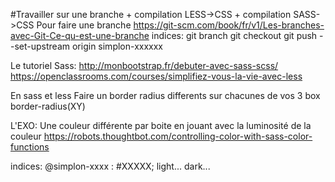 #Travailler sur une branche + compilation LESS->CSS + compilation SASS->CSS
Pour faire une branche
https://git-scm.com/book/fr/v1/Les-branches-avec-Git-Ce-qu-est-une-branche
indices:
git branch
git checkout
git push --set-upstream origin simplon-xxxxxx

Le tutoriel Sass:
http://monbootstrap.fr/debuter-avec-sass-scss/
https://openclassrooms.com/courses/simplifiez-vous-la-vie-avec-less

En sass et less
Faire un border radius differents sur chacunes de vos 3 box
border-radius(XY)

L'EXO:
Une couleur différente par boite en jouant avec la luminosité de la couleur
https://robots.thoughtbot.com/controlling-color-with-sass-color-functions

indices:
@simplon-xxxx : #XXXXX;
light... dark...
